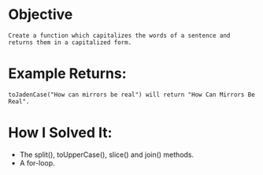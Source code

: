 # Objective
    Create a function which capitalizes the words of a sentence and returns them in a capitalized form.

# Example Returns:
    toJadenCase("How can mirrors be real") will return "How Can Mirrors Be Real".

# How I Solved It:
* The split(), toUpperCase(), slice() and join() methods.
* A for-loop.
